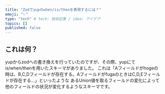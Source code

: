 ```yaml
---
title: "Zodでyupのwhen/is/thenを表現するには？"
emoji: "✨"
type: "tech" # tech: 技術記事 / idea: アイデア
topics: []
published: false
---
```


## これは何？

yupからzodへの書き換えを行っていたのですが、その際、yupにてis/when/thenを用いたスキーマがありました。
これは「Aフィールドがhogeの時は、B,C,Dフィールドが存在する。AフィールドがfugaのときはC,D,Eフィールドが存在する...」といったような
あるUnion値を取るフィールドの変化によって他のフィールドの状況が変化するようなスキーマです。

